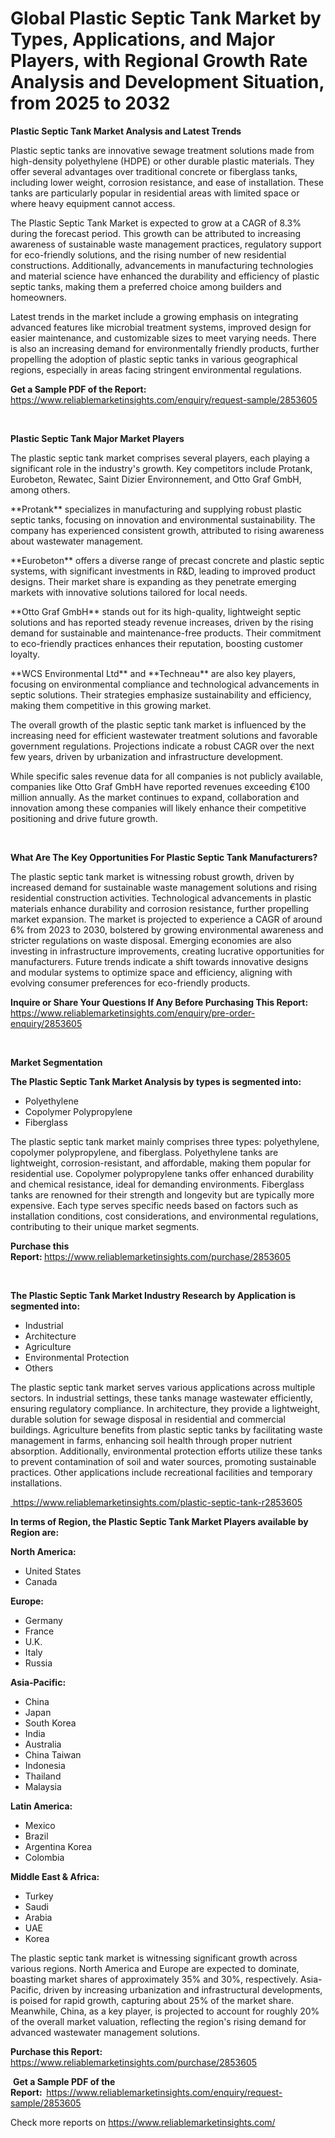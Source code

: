 <p><h1>Global Plastic Septic Tank Market by Types, Applications, and Major Players, with Regional Growth Rate Analysis and Development Situation, from 2025 to 2032</h1></p><p><strong>Plastic Septic Tank Market Analysis and Latest Trends</strong></p>
<p><p>Plastic septic tanks are innovative sewage treatment solutions made from high-density polyethylene (HDPE) or other durable plastic materials. They offer several advantages over traditional concrete or fiberglass tanks, including lower weight, corrosion resistance, and ease of installation. These tanks are particularly popular in residential areas with limited space or where heavy equipment cannot access.</p><p>The Plastic Septic Tank Market is expected to grow at a CAGR of 8.3% during the forecast period. This growth can be attributed to increasing awareness of sustainable waste management practices, regulatory support for eco-friendly solutions, and the rising number of new residential constructions. Additionally, advancements in manufacturing technologies and material science have enhanced the durability and efficiency of plastic septic tanks, making them a preferred choice among builders and homeowners.</p><p>Latest trends in the market include a growing emphasis on integrating advanced features like microbial treatment systems, improved design for easier maintenance, and customizable sizes to meet varying needs. There is also an increasing demand for environmentally friendly products, further propelling the adoption of plastic septic tanks in various geographical regions, especially in areas facing stringent environmental regulations.</p></p>
<p><strong>Get a Sample PDF of the Report:&nbsp;</strong> <a href="https://www.reliablemarketinsights.com/enquiry/request-sample/2853605?utm_campaign=2943&utm_medium=2&utm_source=Github&utm_content=ia&utm_term=12032025&utm_id=plastic-septic-tank">https://www.reliablemarketinsights.com/enquiry/request-sample/2853605</a></p>
<p>&nbsp;</p>
<p><strong>Plastic Septic Tank Major Market Players</strong></p>
<p><p>The plastic septic tank market comprises several players, each playing a significant role in the industry's growth. Key competitors include Protank, Eurobeton, Rewatec, Saint Dizier Environnement, and Otto Graf GmbH, among others.</p><p>**Protank** specializes in manufacturing and supplying robust plastic septic tanks, focusing on innovation and environmental sustainability. The company has experienced consistent growth, attributed to rising awareness about wastewater management.</p><p>**Eurobeton** offers a diverse range of precast concrete and plastic septic systems, with significant investments in R&D, leading to improved product designs. Their market share is expanding as they penetrate emerging markets with innovative solutions tailored for local needs.</p><p>**Otto Graf GmbH** stands out for its high-quality, lightweight septic solutions and has reported steady revenue increases, driven by the rising demand for sustainable and maintenance-free products. Their commitment to eco-friendly practices enhances their reputation, boosting customer loyalty.</p><p>**WCS Environmental Ltd** and **Techneau** are also key players, focusing on environmental compliance and technological advancements in septic solutions. Their strategies emphasize sustainability and efficiency, making them competitive in this growing market.</p><p>The overall growth of the plastic septic tank market is influenced by the increasing need for efficient wastewater treatment solutions and favorable government regulations. Projections indicate a robust CAGR over the next few years, driven by urbanization and infrastructure development.</p><p>While specific sales revenue data for all companies is not publicly available, companies like Otto Graf GmbH have reported revenues exceeding €100 million annually. As the market continues to expand, collaboration and innovation among these companies will likely enhance their competitive positioning and drive future growth.</p></p>
<p>&nbsp;</p>
<p><strong>What Are The Key Opportunities For Plastic Septic Tank Manufacturers?</strong></p>
<p><p>The plastic septic tank market is witnessing robust growth, driven by increased demand for sustainable waste management solutions and rising residential construction activities. Technological advancements in plastic materials enhance durability and corrosion resistance, further propelling market expansion. The market is projected to experience a CAGR of around 6% from 2023 to 2030, bolstered by growing environmental awareness and stricter regulations on waste disposal. Emerging economies are also investing in infrastructure improvements, creating lucrative opportunities for manufacturers. Future trends indicate a shift towards innovative designs and modular systems to optimize space and efficiency, aligning with evolving consumer preferences for eco-friendly products.</p></p>
<p><strong>Inquire or Share Your Questions If Any Before Purchasing This Report:</strong> <a href="https://www.reliablemarketinsights.com/enquiry/pre-order-enquiry/2853605?utm_campaign=2943&utm_medium=2&utm_source=Github&utm_content=ia&utm_term=12032025&utm_id=plastic-septic-tank">https://www.reliablemarketinsights.com/enquiry/pre-order-enquiry/2853605</a></p>
<p>&nbsp;</p>
<p><strong>Market Segmentation</strong></p>
<p><strong>The Plastic Septic Tank Market Analysis by types is segmented into:</strong></p>
<p><ul><li>Polyethylene</li><li>Copolymer Polypropylene</li><li>Fiberglass</li></ul></p>
<p><p>The plastic septic tank market mainly comprises three types: polyethylene, copolymer polypropylene, and fiberglass. Polyethylene tanks are lightweight, corrosion-resistant, and affordable, making them popular for residential use. Copolymer polypropylene tanks offer enhanced durability and chemical resistance, ideal for demanding environments. Fiberglass tanks are renowned for their strength and longevity but are typically more expensive. Each type serves specific needs based on factors such as installation conditions, cost considerations, and environmental regulations, contributing to their unique market segments.</p></p>
<p><strong>Purchase this Report:&nbsp;</strong><a href="https://www.reliablemarketinsights.com/purchase/2853605?utm_campaign=2943&utm_medium=2&utm_source=Github&utm_content=ia&utm_term=12032025&utm_id=plastic-septic-tank">https://www.reliablemarketinsights.com/purchase/2853605</a></p>
<p>&nbsp;</p>
<p><strong>The Plastic Septic Tank Market Industry Research by Application is segmented into:</strong></p>
<p><ul><li>Industrial</li><li>Architecture</li><li>Agriculture</li><li>Environmental Protection</li><li>Others</li></ul></p>
<p><p>The plastic septic tank market serves various applications across multiple sectors. In industrial settings, these tanks manage wastewater efficiently, ensuring regulatory compliance. In architecture, they provide a lightweight, durable solution for sewage disposal in residential and commercial buildings. Agriculture benefits from plastic septic tanks by facilitating waste management in farms, enhancing soil health through proper nutrient absorption. Additionally, environmental protection efforts utilize these tanks to prevent contamination of soil and water sources, promoting sustainable practices. Other applications include recreational facilities and temporary installations.</p></p>
<p><a href="https://www.reliablemarketinsights.com/plastic-septic-tank-r2853605?utm_campaign=2943&utm_medium=2&utm_source=Github&utm_content=ia&utm_term=12032025&utm_id=plastic-septic-tank">&nbsp;https://www.reliablemarketinsights.com/plastic-septic-tank-r2853605</a></p>
<p><strong>In terms of Region, the Plastic Septic Tank Market Players available by Region are:</strong></p>
<p>
    <p> <strong> North America: </strong>
        <ul>
            <li>United States</li>
            <li>Canada</li>
        </ul>
        </p> 
    <p> <strong> Europe: </strong>
        <ul>
            <li>Germany</li>
            <li>France</li>
            <li>U.K.</li>
            <li>Italy</li>
            <li>Russia</li>
        </ul>
        </p> 
    <p> <strong> Asia-Pacific: </strong>
        <ul>
            <li>China</li>
            <li>Japan</li>
            <li>South Korea</li>
            <li>India</li>
            <li>Australia</li>
            <li>China Taiwan</li>
            <li>Indonesia</li>
            <li>Thailand</li>
            <li>Malaysia</li>
        </ul>
        </p> 
    <p> <strong> Latin America: </strong>
        <ul>
            <li>Mexico</li>
            <li>Brazil</li>
            <li>Argentina Korea</li>
            <li>Colombia</li>
        </ul>
        </p> 
    <p> <strong> Middle East & Africa: </strong>
        <ul>
            <li>Turkey</li>
            <li>Saudi</li>
            <li>Arabia</li>
            <li>UAE</li>
            <li>Korea</li>
        </ul>
    </p>
    </p>
<p><p>The plastic septic tank market is witnessing significant growth across various regions. North America and Europe are expected to dominate, boasting market shares of approximately 35% and 30%, respectively. Asia-Pacific, driven by increasing urbanization and infrastructural developments, is poised for rapid growth, capturing about 25% of the market share. Meanwhile, China, as a key player, is projected to account for roughly 20% of the overall market valuation, reflecting the region's rising demand for advanced wastewater management solutions.</p></p>
<p><strong>Purchase this Report: </strong><a href="https://www.reliablemarketinsights.com/purchase/2853605?utm_campaign=2943&utm_medium=2&utm_source=Github&utm_content=ia&utm_term=12032025&utm_id=plastic-septic-tank">https://www.reliablemarketinsights.com/purchase/2853605</a></p>
<p>&nbsp;<strong>Get a Sample PDF of the Report:&nbsp;&nbsp;</strong><a href="https://www.reliablemarketinsights.com/enquiry/request-sample/2853605?utm_campaign=2943&utm_medium=2&utm_source=Github&utm_content=ia&utm_term=12032025&utm_id=plastic-septic-tank">https://www.reliablemarketinsights.com/enquiry/request-sample/2853605</a></p>
<p><strong></strong></p>
<p>Check more reports on <a href="https://www.reliablemarketinsights.com/?utm_campaign=2943&utm_medium=2&utm_source=Github&utm_content=ia&utm_term=12032025&utm_id=plastic-septic-tank">https://www.reliablemarketinsights.com/</a></p>
